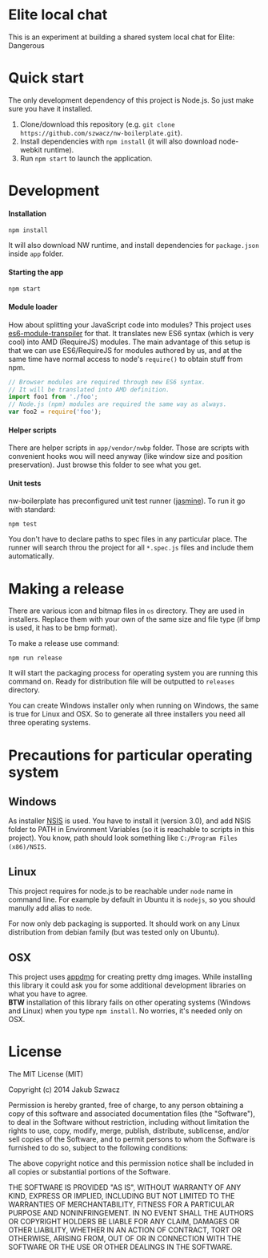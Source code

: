 Elite local chat
================

This is an experiment at building a shared system local chat for Elite: Dangerous

# Quick start

The only development dependency of this project is Node.js. So just make sure you have it installed.

1. Clone/download this repository (e.g. `git clone https://github.com/szwacz/nw-boilerplate.git`).
2. Install dependencies with `npm install` (it will also download node-webkit runtime).
3. Run `npm start` to launch the application.

# Development

#### Installation

```
npm install
```
It will also download NW runtime, and install dependencies for `package.json` inside `app` folder.

#### Starting the app

```
npm start
```

#### Module loader

How about splitting your JavaScript code into modules? This project uses [es6-module-transpiler](https://github.com/esnext/es6-module-transpiler) for that. It translates new ES6 syntax (which is very cool) into AMD (RequireJS) modules. The main advantage of this setup is that we can use ES6/RequireJS for modules authored by us, and at the same time have normal access to node's `require()` to obtain stuff from npm.
```javascript
// Browser modules are required through new ES6 syntax.
// It will be translated into AMD definition.
import foo1 from './foo';
// Node.js (npm) modules are required the same way as always.
var foo2 = require('foo');
```

#### Helper scripts

There are helper scripts in `app/vendor/nwbp` folder. Those are scripts with convenient hooks wou will need  anyway (like window size and position preservation). Just browse this folder to see what you get.

#### Unit tests

nw-boilerplate has preconfigured unit test runner ([jasmine](http://jasmine.github.io/2.0/introduction.html)). To run it go with standard:
```
npm test
```
You don't have to declare paths to spec files in any particular place. The runner will search throu the project for all `*.spec.js` files and include them automatically.


# Making a release

There are various icon and bitmap files in `os` directory. They are used in installers. Replace them with your own of the same size and file type (if bmp is used, it has to be bmp format).

To make a release use command:
```
npm run release
```
It will start the packaging process for operating system you are running this command on. Ready for distribution file will be outputted to `releases` directory.

You can create Windows installer only when running on Windows, the same is true for Linux and OSX. So to generate all three installers you need all three operating systems.


# Precautions for particular operating system

## Windows
As installer [NSIS](http://nsis.sourceforge.net/Main_Page) is used. You have to install it (version 3.0), and add NSIS folder to PATH in Environment Variables (so it is reachable to scripts in this project). You know, path should look something like `C:/Program Files (x86)/NSIS`.

## Linux
This project requires for node.js to be reachable under `node` name in command line. For example by default in Ubuntu it is `nodejs`, so you should manully add alias to `node`.

For now only deb packaging is supported. It should work on any Linux distribution from debian family (but was tested only on Ubuntu).

## OSX
This project uses [appdmg](https://github.com/LinusU/node-appdmg) for creating pretty dmg images. While installing this library it could ask you for some additional development libraries on what you have to agree.  
**BTW** installation of this library fails on other operating systems (Windows and Linux) when you type `npm install`. No worries, it's needed only on OSX.


# License

The MIT License (MIT)

Copyright (c) 2014 Jakub Szwacz

Permission is hereby granted, free of charge, to any person obtaining a copy
of this software and associated documentation files (the "Software"), to deal
in the Software without restriction, including without limitation the rights
to use, copy, modify, merge, publish, distribute, sublicense, and/or sell
copies of the Software, and to permit persons to whom the Software is
furnished to do so, subject to the following conditions:

The above copyright notice and this permission notice shall be included in all
copies or substantial portions of the Software.

THE SOFTWARE IS PROVIDED "AS IS", WITHOUT WARRANTY OF ANY KIND, EXPRESS OR
IMPLIED, INCLUDING BUT NOT LIMITED TO THE WARRANTIES OF MERCHANTABILITY,
FITNESS FOR A PARTICULAR PURPOSE AND NONINFRINGEMENT. IN NO EVENT SHALL THE
AUTHORS OR COPYRIGHT HOLDERS BE LIABLE FOR ANY CLAIM, DAMAGES OR OTHER
LIABILITY, WHETHER IN AN ACTION OF CONTRACT, TORT OR OTHERWISE, ARISING FROM,
OUT OF OR IN CONNECTION WITH THE SOFTWARE OR THE USE OR OTHER DEALINGS IN THE
SOFTWARE.
